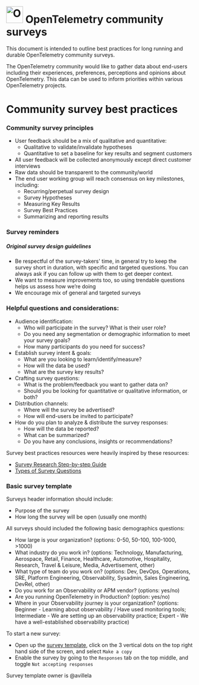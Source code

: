 # <img src="https://opentelemetry.io/img/logos/opentelemetry-logo-nav.png" alt="OpenTelemetry Icon" width="45" height=""> OpenTelemetry community surveys
This document is intended to outline best practices for long running and durable OpenTelemetry community surveys. 

The OpenTelemetry community would like to gather data about end-users including their experiences, preferences, perceptions and opinions about OpenTelemetry. This data can be used to inform priorities within various OpenTelemetry projects.

# Community survey best practices

### Community survey principles
- User feedback should be a mix of qualitative and quantitative:
  - Qualitative to validate/invalidate hypotheses
  - Quantitative to set a baseline for key results and segment customers
- All user feedback will be collected anonymously except direct customer interviews
- Raw data should be transparent to the community/world
- The end user working group will reach consensus on key milestones, including:
  - Recurring/perpetual survey design
  - Survey Hypotheses
  - Measuring Key Results
  - Survey Best Practices
  - Summarizing and reporting results

### Survey reminders
##### Original survey design guidelines
- Be respectful of the survey-takers' time, in general try to keep the survey short in duration, with specific and targeted questions. You can always ask if you can follow up with them to get deeper context.
- We want to measure improvements too, so using trendable questions helps us assess how we’re doing 
- We encourage mix of general and targeted surveys


<!--
### Survey design guidelines
- Be respectful of the survey-takers' time, in general try to keep the survey short in duration, with specific and targeted questions. You can always ask if you can follow up with them to get deeper context.
- We want to measure improvements too, so using trendable questions helps us assess how we’re doing 
- We encourage mix of general and targeted surveys

##### Guidelines from [Stripe](https://stripe.com/en-cz/guides/atlas/survey-design-principles)
1. Make answers options collectively exhaustive, 
2. Make answer options mutually exclusive
3. Use language that encourages people to be subjective
4. Limit yourself to one free response question
5. Use public facing copy standards
6. Avoid asking topics that don't immediately relate to a product
7. Respect users’ time.
8. Test the survey with fresh—and diverse—eyes.
9. Describe in detail the key concept of your question.
10. Never ask about multiple concepts in a single question.
11. It’s all relative—be precise.
12. Revise leading questions.
13. Avoid agree-disagree scales.
14. Let people disagree

##### Guidelines from [Survey Monkey](https://www.surveymonkey.com/learn/survey-best-practices/?)
1. Limit yourself to two open-ended questions
2. Ask a series of closed-ended questions, then include a single textbox question to capture any other feedback
3. Put open-ended questions on a separate page towards the end of your survey
4. Make sure that open-ended questions are optional
5. Avoid jargon, technical language, or acronyms. Especially if your audience is supposed to reflect the general population.
6. Keep your questions as short as possible. People will be less willing to read long questions and may misunderstand what you’re asking.
7. If your question has special instructions, add them (in parentheses). Here are a few examples: (select all), (select up to 3)
8. Avoid leading questions (written in a way that influences survey responses), loaded question (assumes something about the respondents that might not be true), double-barreled questions ( asks people to give only one answer to two different questions), absolutes (always, every, etc.).
9. Be careful with sensitive questions (religion or faith, ethnicity, race, gender, age, sexual orientation, and income). For example, provide ranges for salary. Explain how the data will be used and ask them closer to the end of the survey. 
10. Pair close-ended questions with open-ended questions.
11. Ideally aim for less than 10 questions.
12. Use screening questions to ensure that the survey is relevant to the respondent.
13. Only require answers to questions that are necessary to achieve the survey goals.
14. Give context – who you are, what you do, why you are surveying them, How you’re going to use their information or feedback.

##### [Harvard Law School](https://hnmcp.law.harvard.edu/wp-content/uploads/2012/02/Arevik-Avedian-Survey-Design-PowerPoint.pdf)

1. Questionnaire items should be precise
2. Avoid asking for a single answer to a question that actually has multiple parts.
3. Respondent should be able to read a question quickly, understand its intent and select or provide an answer
without difficulty. 
4. Negation in a question paves the way for easy misinterpretation.
5. Target the vocabulary of the population to be surveyed (be carful about jargon, abbreviations, biased terms).

##### Andrej's tips based on reviewing the current surveys
1. Make sure your questions are configured correctly. 
2. Use template questions
3. Use tools to full extent
  - Provide details in the next question > There is an option for that in Google Forms
  - Make sure optional questions are not set to required
  - We should use conditional questions
4. Use rating numbers with explanations (1,2,3,4,5 > Strongly agree …. Strongly disagree)
5. Make the choices more balanced (Poor, Okay, Great, N/A
6. Long surveys (21 questions is too much)
7. Answer options shouldn't overlap (e.g. 1-100,100-200)
-->

### Helpful questions and considerations: 

- Audience identification: 
   - Who will participate in the survey? What is their user role?
  - Do you need any segmentation or demographic information to meet your survey goals?
  - How many participants do you need for success? 
- Establish survey intent & goals:
  - What are you looking to learn/identify/measure?
  - How will the data be used?
  - What are the survey key results?
- Crafting survey questions: 
  - What is the problem/feedback you want to gather data on?
  - Should you be looking for quantitative or qualitative information, or both?
- Distribution channels: 
  - Where will the survey be advertised?
  - How will end-users be invited to participate? 
- How do you plan to analyze & distribute the survey responses: 
  - How will the data be reported? 
  - What can be summarized? 
  - Do you have any conclusions, insights or recommendations?

Survey best practices resources were heavily inspired by these resources: 

- [Survey Research Step-by-step Guide](https://www.scribbr.com/methodology/survey-research/)
- [Types of Survey Questions](https://www.smartsurvey.co.uk/survey-questions/types)

### Basic survey template

Surveys header information should include:

* Purpose of the survey
* How long the survey will be open (usually one month)

All surveys should included the following basic demographics questions:

- How large is your organization? (options: 0-50, 50-100, 100-1000, >1000)
- What industry do you work in? (options: Technology, Manufacturing, Aerospace, Retail, Finance, Healthcare, Automotive, Hospitality, Research, Travel & Leisure, Media, Advertisement, other)
- What type of team do you work on? (options: Dev, DevOps, Operations, SRE, Platform Engineering, Observability, Sysadmin, Sales Engineering, DevRel, other)
- Do you work for an Observability or APM vendor? (options: yes/no)
- Are you running OpenTelemetry in Production? (option: yes/no)
- Where in your Observability journey is your organization? (options: Beginner - Learning about observability / Have used monitoring tools; Intermediate - We are setting up an observability practice; Expert - We have a well-established observability practice)

To start a new survey:
* Open up the [survey template](https://docs.google.com/forms/d/1NsOBVcajq3tm4wDrZTt-5bEG5pR3YfK2yccFGVqVzWI/edit), click on the 3 vertical dots on the top right hand side of the screen, and select `Make a copy`
* Enable the survey by going to the `Responses` tab on the top middle, and toggle `Not accepting responses`

Survey template owner is @avillela